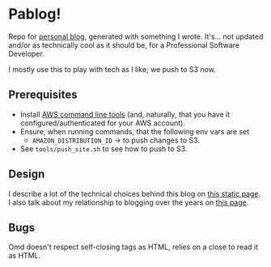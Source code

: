 # Pablog!

Repo for [personal blog][3], generated with something I wrote. It's… not updated
and/or as technically cool as it should be, for a Professional Software Developer.

I mostly use this to play with tech as I like; we push to S3 now.

## Prerequisites

* Install [AWS command line tools][5] (and, naturally, that you have it
  configured/authenticated for your AWS account).
* Ensure, when running commands, that the following env vars are set
  - `AMAZON_DISTRIBUTION_ID` -> to push changes to S3.
* See `tools/push_site.sh` to see how to push to S3.

## Design

I describe a lot of the technical choices behind this blog on [this static
page][6]. I also talk about my relationship to blogging over the years on [this
page][7].

## Bugs

Omd doesn't respect self-closing tags as HTML, relies on a close to read it as
HTML.

   [1]: https://github.com/greghendershott/frog
   [2]: https://racket-lang.org/
   [3]: https://morepablo.com
   [4]: https://docs.racket-lang.org/frog/Quick_start.html#%28part._.Installing_.Frog%29
   [5]: https://aws.amazon.com/cli/
   [6]: /frog-sources/About-Site.md
   [7]: /frog-sources/posts/2013-11-09-blogging-solutions.md
